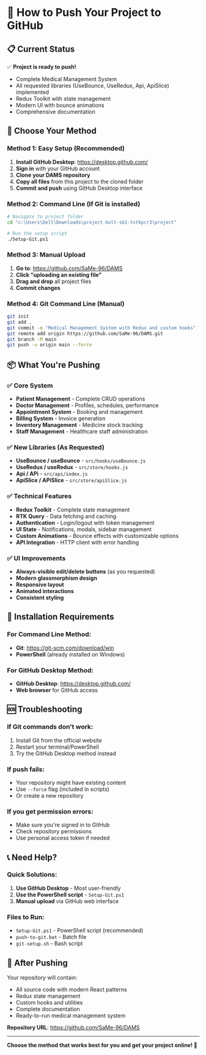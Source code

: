 # 🚀 How to Push Your Project to GitHub

## 📋 Current Status
✅ **Project is ready to push!**
- Complete Medical Management System
- All requested libraries (UseBounce, UseRedux, Api, ApiSlice) implemented
- Redux Toolkit with state management
- Modern UI with bounce animations
- Comprehensive documentation

## 🎯 Choose Your Method

### Method 1: Easy Setup (Recommended)
1. **Install GitHub Desktop**: https://desktop.github.com/
2. **Sign in** with your GitHub account
3. **Clone your DAMS repository** 
4. **Copy all files** from this project to the cloned folder
5. **Commit and push** using GitHub Desktop interface

### Method 2: Command Line (If Git is installed)
```bash
# Navigate to project folder
cd "c:\Users\Dell\Downloads\project-bolt-sb1-tstkpcr3\project"

# Run the setup script
./Setup-Git.ps1
```

### Method 3: Manual Upload
1. **Go to**: https://github.com/SaMe-96/DAMS
2. **Click "uploading an existing file"**
3. **Drag and drop** all project files
4. **Commit changes**

### Method 4: Git Command Line (Manual)
```bash
git init
git add .
git commit -m "Medical Management System with Redux and custom hooks"
git remote add origin https://github.com/SaMe-96/DAMS.git
git branch -M main
git push -u origin main --force
```

## 📦 What You're Pushing

### ✅ Core System
- **Patient Management** - Complete CRUD operations
- **Doctor Management** - Profiles, schedules, performance
- **Appointment System** - Booking and management
- **Billing System** - Invoice generation
- **Inventory Management** - Medicine stock tracking
- **Staff Management** - Healthcare staff administration

### ✅ New Libraries (As Requested)
- **UseBounce / useBounce** - `src/hooks/useBounce.js`
- **UseRedux / useRedux** - `src/store/hooks.js`
- **Api / APi** - `src/api/index.js`
- **ApiSlice / APiSlice** - `src/store/apiSlice.js`

### ✅ Technical Features
- **Redux Toolkit** - Complete state management
- **RTK Query** - Data fetching and caching
- **Authentication** - Login/logout with token management
- **UI State** - Notifications, modals, sidebar management
- **Custom Animations** - Bounce effects with customizable options
- **API Integration** - HTTP client with error handling

### ✅ UI Improvements
- **Always-visible edit/delete buttons** (as you requested)
- **Modern glassmorphism design**
- **Responsive layout**
- **Animated interactions**
- **Consistent styling**

## 🔧 Installation Requirements

### For Command Line Method:
- **Git**: https://git-scm.com/download/win
- **PowerShell** (already installed on Windows)

### For GitHub Desktop Method:
- **GitHub Desktop**: https://desktop.github.com/
- **Web browser** for GitHub access

## 🆘 Troubleshooting

### If Git commands don't work:
1. Install Git from the official website
2. Restart your terminal/PowerShell
3. Try the GitHub Desktop method instead

### If push fails:
- Your repository might have existing content
- Use `--force` flag (included in scripts)
- Or create a new repository

### If you get permission errors:
- Make sure you're signed in to GitHub
- Check repository permissions
- Use personal access token if needed

## 📞 Need Help?

### Quick Solutions:
1. **Use GitHub Desktop** - Most user-friendly
2. **Use the PowerShell script** - `Setup-Git.ps1`
3. **Manual upload** via GitHub web interface

### Files to Run:
- `Setup-Git.ps1` - PowerShell script (recommended)
- `push-to-git.bat` - Batch file
- `git-setup.sh` - Bash script

## 🎉 After Pushing

Your repository will contain:
- All source code with modern React patterns
- Redux state management
- Custom hooks and utilities
- Complete documentation
- Ready-to-run medical management system

**Repository URL**: https://github.com/SaMe-96/DAMS

---

**Choose the method that works best for you and get your project online! 🚀**

